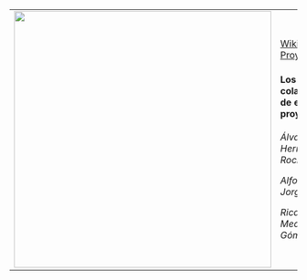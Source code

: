 <table  style="border:none">
<td>
<img src="https://user-images.githubusercontent.com/91060831/160161423-e0587fd9-dc44-448f-b2d9-fded45b123b0.png" width="450" style="float:left;"/> 
</td>
<td>
  
[Wiki del Proyecto](https://github.com/alfonsogj14/ProyectoETS/wiki) 
        
#### Los colaboradores de este proyecto son:
  
*Álvaro Hernández Rocío*
  
*Alfonso García Jorge*
  
*Ricardo Adrian Medina Gómez*</td>
 </table>
